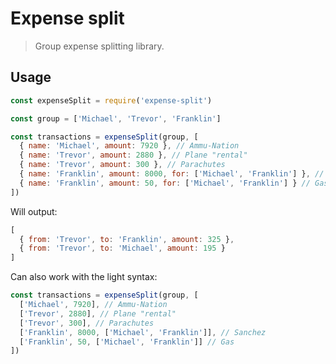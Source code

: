 # Expense split

> Group expense splitting library.

## Usage

```js
const expenseSplit = require('expense-split')

const group = ['Michael', 'Trevor', 'Franklin']

const transactions = expenseSplit(group, [
  { name: 'Michael', amount: 7920 }, // Ammu-Nation
  { name: 'Trevor', amount: 2880 }, // Plane "rental"
  { name: 'Trevor', amount: 300 }, // Parachutes
  { name: 'Franklin', amount: 8000, for: ['Michael', 'Franklin'] }, // Sanchez
  { name: 'Franklin', amount: 50, for: ['Michael', 'Franklin'] } // Gas
])
```

Will output:

```js
[
  { from: 'Trevor', to: 'Franklin', amount: 325 },
  { from: 'Trevor', to: 'Michael', amount: 195 }
]
```

Can also work with the light syntax:

```js
const transactions = expenseSplit(group, [
  ['Michael', 7920], // Ammu-Nation
  ['Trevor', 2880], // Plane "rental"
  ['Trevor', 300], // Parachutes
  ['Franklin', 8000, ['Michael', 'Franklin']], // Sanchez
  ['Franklin', 50, ['Michael', 'Franklin']] // Gas
])
```
